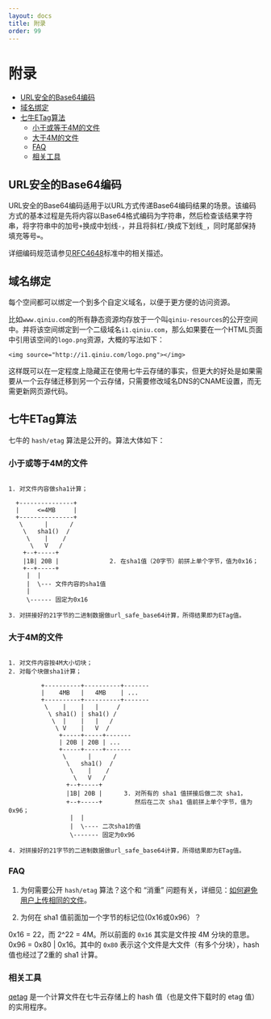 ```yaml
---
layout: docs
title: 附录
order: 99
---
```


<a id="appendix"></a>
# 附录

- [URL安全的Base64编码](#urlsafe-base64)
- [域名绑定](#domain-binding)
- [七牛ETag算法](#qiniu-etag)
    - [小于或等于4M的文件](#less)
	- [大于4M的文件](#more)
	- [FAQ](#faq)
	- [相关工具](#relatedtool)

<a id="urlsafe-base64"></a>
## URL安全的Base64编码

URL安全的Base64编码适用于以URL方式传递Base64编码结果的场景。该编码方式的基本过程是先将内容以Base64格式编码为字符串，然后检查该结果字符串，将字符串中的加号`+`换成中划线`-`，并且将斜杠`/`换成下划线`_`，同时尾部保持填充等号`=`。

详细编码规范请参见[RFC4648](http://www.ietf.org/rfc/rfc4648.txt)标准中的相关描述。

<a id="domain-binding"></a>
## 域名绑定

每个空间都可以绑定一个到多个自定义域名，以便于更方便的访问资源。

比如`www.qiniu.com`的所有静态资源均存放于一个叫`qiniu-resources`的公开空间中。并将该空间绑定到一个二级域名`i1.qiniu.com`，那么如果要在一个HTML页面中引用该空间的`logo.png`资源，大概的写法如下：

```
<img source="http://i1.qiniu.com/logo.png"></img>
```

这样既可以在一定程度上隐藏正在使用七牛云存储的事实，但更大的好处是如果需要从一个云存储迁移到另一个云存储，只需要修改域名DNS的CNAME设置，而无需更新网页源代码。

<a id="qiniu-etag"></a>
## 七牛ETag算法

七牛的 `hash/etag` 算法是公开的。算法大体如下：

<a id="less"></a>
### 小于或等于4M的文件

```

1. 对文件内容做sha1计算；

  +---------------+
  |     <=4MB     |
  +---------------+
   \      |      /
    \   sha1()  /
     \    |    /
      \   V   /
    +--+-----+
    |1B| 20B |              2. 在sha1值（20字节）前拼上单个字节，值为0x16；
    +--+-----+
     |  |
     |  \--- 文件内容的sha1值 
     |
     \------ 固定为0x16

3. 对拼接好的21字节的二进制数据做url_safe_base64计算，所得结果即为ETag值。

```

<a id="more"></a>
### 大于4M的文件

```

1. 对文件内容按4M大小切块；
2. 对每个块做sha1计算；

         +----------+----------+-------
         |    4MB   |   4MB    | ...
         +----------+----------+-------
          \    |    |   |     /
           \ sha1() | sha1() /
            \  |    |   |   /
             \ V    |   V  /
              +-----+-----+-------
              | 20B | 20B | ...
              +-----+-----+-------
               \      |      /
                \   sha1()  /
                 \    |    /
                  \   V   /
                +--+-----+
                |1B| 20B |      3. 对所有的 sha1 值拼接后做二次 sha1，
                +--+-----+         然后在二次 sha1 值前拼上单个字节，值为0x96；
                 |  |
                 |  \---- 二次sha1的值
                 \------- 固定为0x96

4. 对拼接好的21字节的二进制数据做url_safe_base64计算，所得结果即为ETag值。
```

<a id="faq"></a>
### FAQ

1. 为何需要公开 `hash/etag` 算法？这个和 “消重” 问题有关，详细见：[如何避免用户上传相同的文件](http://kb.qiniu.com/53tubk96)。  

2. 为何在 sha1 值前面加一个字节的标记位(0x16或0x96）？  

0x16 = 22，而 2^22 = 4M。所以前面的 `0x16` 其实是文件按 4M 分块的意思。  
0x96 = 0x80 | 0x16。其中的 `0x80` 表示这个文件是大文件（有多个分块），hash 值也经过了2重的 sha1 计算。  

<a id="relatedtool"></a>
### 相关工具

[qetag](https://github.com/qiniu/qetag) 是一个计算文件在七牛云存储上的 hash 值（也是文件下载时的 etag 值）的实用程序。
